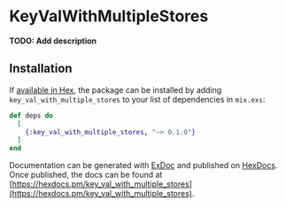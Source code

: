 # KeyValWithMultipleStores

**TODO: Add description**

## Installation

If [available in Hex](https://hex.pm/docs/publish), the package can be installed
by adding `key_val_with_multiple_stores` to your list of dependencies in `mix.exs`:

```elixir
def deps do
  [
    {:key_val_with_multiple_stores, "~> 0.1.0"}
  ]
end
```

Documentation can be generated with [ExDoc](https://github.com/elixir-lang/ex_doc)
and published on [HexDocs](https://hexdocs.pm). Once published, the docs can
be found at [https://hexdocs.pm/key_val_with_multiple_stores](https://hexdocs.pm/key_val_with_multiple_stores).

